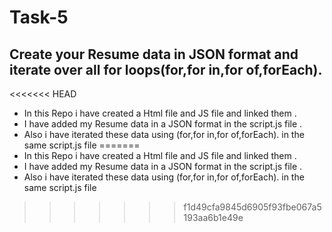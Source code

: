# Task-5

## Create your Resume data in JSON format and iterate over all for loops(for,for in,for of,forEach).

<<<<<<< HEAD
- In this Repo i have created a Html file and JS file and linked them .
- I have added my Resume data in a JSON format in the script.js file .
- Also i have iterated these data using (for,for in,for of,forEach). in the same script.js file
=======
-  In this Repo i have created a Html file and JS file and linked them .
-  I have added my Resume data in a JSON format in the script.js file .
-  Also i have iterated these data using (for,for in,for of,forEach). in the same script.js file 

>>>>>>> f1d49cfa9845d6905f93fbe067a5193aa6b1e49e
